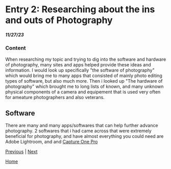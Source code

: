 # Entry 2: Researching about the ins and outs of Photography
##### 11/27/23

### Content
When researching my topic and trying to dig into the software and hardware of photography, many sites and apps helped provide these ideas and information.  I would look up specifically "the software of photography" which would bring me to many apps that consisted of mainly photo editing types of software, but also much more.  Then i looked up "The hardware of photography" which brought me to long lists of known, and many unknown physical components of a camera and equipement that is used very often for ameature photographers and also veterans.

## Software
There are many and many apps/softwares that can help further advance photography.  2 softwares that i had came across that were extremely beneficial for photography, and have almost everything you could need are Adobe Lightroom, and and [Capture One Pro](https://www.captureone.com/en/products/capture-one-pro)












[Previous](entry01.md) | [Next](entry03.md)

[Home](../README.md)

